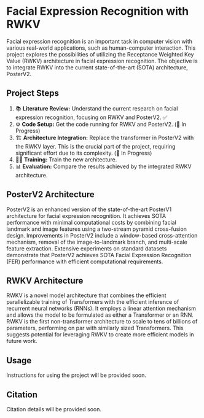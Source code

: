# Facial Expression Recognition with RWKV

Facial expression recognition is an important task in computer vision with various real-world applications, such as human-computer interaction. This project explores the possibilities of utilizing the Receptance Weighted Key Value (RWKV) architecture in facial expression recognition. The objective is to integrate RWKV into the current state-of-the-art (SOTA) architecture, PosterV2.

## Project Steps
1. 📚 **Literature Review:** Understand the current research on facial expression recognition, focusing on RWKV and PosterV2. ✅
2. ⚙️ **Code Setup:** Get the code running for RWKV and PosterV2. (🔄 In Progress)
3. 🏗️ **Architecture Integration:** Replace the transformer in PosterV2 with the RWKV layer. This is the crucial part of the project, requiring significant effort due to its complexity. (🔄 In Progress)
4. 🏋️‍♂️ **Training:** Train the new architecture. 
5. 📊 **Evaluation:** Compare the results achieved by the integrated RWKV architecture. 

## PosterV2 Architecture
PosterV2 is an enhanced version of the state-of-the-art PosterV1 architecture for facial expression recognition. It achieves SOTA performance with minimal computational costs by combining facial landmark and image features using a two-stream pyramid cross-fusion design. Improvements in PosterV2 include a window-based cross-attention mechanism, removal of the image-to-landmark branch, and multi-scale feature extraction. Extensive experiments on standard datasets demonstrate that PosterV2 achieves SOTA Facial Expression Recognition (FER) performance with efficient computational requirements.

## RWKV Architecture
RWKV is a novel model architecture that combines the efficient parallelizable training of Transformers with the efficient inference of recurrent neural networks (RNNs). It employs a linear attention mechanism and allows the model to be formulated as either a Transformer or an RNN. RWKV is the first non-transformer architecture to scale to tens of billions of parameters, performing on par with similarly sized Transformers. This suggests potential for leveraging RWKV to create more efficient models in future work.

## Usage
Instructions for using the project will be provided soon.

## Citation
Citation details will be provided soon.